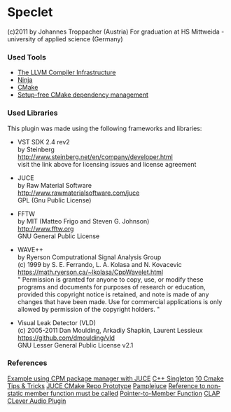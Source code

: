# Speclet

(c)2011 by Johannes Troppacher (Austria)
For graduation at HS Mittweida - university of applied science (Germany)

### Used Tools

- [The LLVM Compiler Infrastructure](https://github.com/llvm/llvm-project)
- [Ninja](https://github.com/ninja-build/ninja)
- [CMake](https://gitlab.kitware.com/cmake/cmake)
- [Setup-free CMake dependency management](https://github.com/cpm-cmake/CPM.cmake)

### Used Libraries

This plugin was made using the following frameworks and libraries:

- VST SDK 2.4 rev2   
by Steinberg   
http://www.steinberg.net/en/company/developer.html   
visit the link above for licensing issues and license agreement

- JUCE    
by Raw Material Software   
http://www.rawmaterialsoftware.com/juce   
GPL (Gnu Public License)

- FFTW   
by MIT (Matteo Frigo and Steven G. Johnson)   
http://www.fftw.org   
GNU General Public License

- WAVE++   
by Ryerson Computrational Signal Analysis Group   
(c) 1999 by S. E. Ferrando, L. A. Kolasa and N. Kovacevic   
https://math.ryerson.ca/~lkolasa/CppWavelet.html   
"
Permission is granted for anyone to copy, use, or modify these
programs and documents for purposes of research or education,
provided this copyright notice is retained, and note is made of
any changes that have been made.  Use for commercial applications is only
allowed by permission of the copyright holders.
"

- Visual Leak Detector (VLD)   
(c) 2005-2011 Dan Moulding, Arkadiy Shapkin, Laurent Lessieux   
https://github.com/dmoulding/vld   
GNU Lesser General Public License v2.1

### References

[Example using CPM package manager with JUCE](https://github.com/robbert-vdh/diopser/blob/master/CMakeLists.txt)
[C++ Singleton](https://stackoverflow.com/questions/1008019/c-singleton-design-pattern)
[10 Cmake Tips & Tricks](https://medium.com/codex/10-cmake-tips-tricks-7f00d407923d)
[JUCE CMake Repo Prototype](https://github.com/eyalamirmusic/JUCECmakeRepoPrototype/blob/master/CMakeLists.txt)
[Pamplejuce](https://github.com/sudara/pamplejuce)
[Reference to non-static member function must be called](https://stackoverflow.com/questions/26331628/reference-to-non-static-member-function-must-be-called)
[Pointer-to-Member Function](http://www.codeguru.com/cpp/cpp/article.php/c17401/C-Tutorial-PointertoMember-Function.htm)
[CLAP CLever Audio Plugin](https://github.com/free-audio/clap)